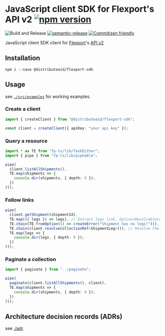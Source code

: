 # JavaScript client SDK for Flexport's API v2 [![npm version](https://img.shields.io/npm/v/@distributeaid/flexport-sdk.svg)](https://www.npmjs.com/package/@distributeaid/flexport-sdk)

![Build and Release](https://github.com/distributeaid/chat-ui/workflows/Build%20and%20Release/badge.svg?branch=saga)
[![semantic-release](https://img.shields.io/badge/%20%20%F0%9F%93%A6%F0%9F%9A%80-semantic--release-e10079.svg)](https://github.com/semantic-release/semantic-release)
[![Commitizen friendly](https://img.shields.io/badge/commitizen-friendly-brightgreen.svg)](http://commitizen.github.io/cz-cli/)

JavaScript client SDK client for [Flexport](https://flexport.com/)'s
[API v2](https://apibeta.flexport.com/)

## Installation

    npm i --save @distributeaid/flexport-sdk

## Usage

see [`./src/examples`](./src/examples) for working examples.

### Create a client

```typescript
import { createClient } from "@distributeaid/flexport-sdk";

const client = createClient({ apiKey: "your api key" });
```

### Query a resource

```typescript
import * as TE from "fp-ts/lib/TaskEither";
import { pipe } from "fp-ts/lib/pipeable";

pipe(
  client.listAllShipments(),
  TE.map(shipments => {
    console.dir(shipments, { depth: 9 });
  })
)();
```

### Follow links

```typescript
pipe(
  client.getShipment(shipmentId),
  TE.map(({ legs }) => legs), // Extract legs link, Option<ResolvableCollection>
  TE.chain(TE.fromOption(() => createError("Shipment has no legs!"))),
  TE.chain(client.resolveCollectionRef<ShipmentLeg>()), // Resolve the link to the collection
  TE.map(legs => {
    console.dir(legs, { depth: 9 });
  })
)();
```

### Paginate a collection

```typescript
import { paginate } from "../paginate";

pipe(
  paginate(client.listAllShipments(), client),
  TE.map(shipments => {
    console.dir(shipments, { depth: 9 });
  })
)();
```

## Architecture decision records (ADRs)

see [./adr](./adr).
